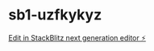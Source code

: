 # sb1-uzfkykyz

[Edit in StackBlitz next generation editor ⚡️](https://stackblitz.com/~/github.com/RaphadoXV/sb1-uzfkykyz)